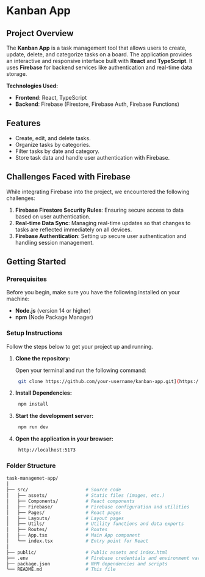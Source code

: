 # Kanban App

## Project Overview
The **Kanban App** is a task management tool that allows users to create, update, delete, and categorize tasks on a board. The application provides an interactive and responsive interface built with **React** and **TypeScript**. It uses **Firebase** for backend services like authentication and real-time data storage.

**Technologies Used:**
- **Frontend**: React, TypeScript
- **Backend**: Firebase (Firestore, Firebase Auth, Firebase Functions)

## Features
- Create, edit, and delete tasks.
- Organize tasks by categories.
- Filter tasks by date and category.
- Store task data and handle user authentication with Firebase.

## Challenges Faced with Firebase
While integrating Firebase into the project, we encountered the following challenges:
1. **Firebase Firestore Security Rules**: Ensuring secure access to data based on user authentication.
2. **Real-time Data Sync**: Managing real-time updates so that changes to tasks are reflected immediately on all devices.
3. **Firebase Authentication**: Setting up secure user authentication and handling session management.

## Getting Started

### Prerequisites
Before you begin, make sure you have the following installed on your machine:
- **Node.js** (version 14 or higher)
- **npm** (Node Package Manager)

### Setup Instructions

Follow the steps below to get your project up and running.

1. **Clone the repository:**

   Open your terminal and run the following command:

   ```bash
    git clone https://github.com/your-username/kanban-app.git](https://github.com/AbhishekAsthana-AA/kanban-app.git

2. **Install Dependencies:**

   ```bash
    npm install

3. **Start the development server:**

   ```bash
    npm run dev

   
4. **Open the application in your browser:**

   ```bash
    http://localhost:5173

### Folder Structure
 ```bash
task-managemet-app/
│
├── src/                     # Source code
│   ├── assets/              # Static files (images, etc.)
│   ├── Components/          # React components
│   ├── Firebase/            # Firebase configuration and utilities
│   ├── Pages/               # React pages
│   ├── Layouts/             # Layout pages
│   ├── Utils/               # Utility functions and data exports
│   ├── Routes/              # Routes
│   ├── App.tsx              # Main App component
│   └── index.tsx            # Entry point for React
│
├── public/                  # Public assets and index.html
├── .env                     # Firebase credentials and environment variables
├── package.json             # NPM dependencies and scripts
└── README.md                # This file  




